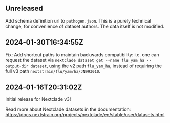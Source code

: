 ## Unreleased

Add schema definition url to `pathogen.json`. This is a purely technical change, for convenience of dataset authors. The data itself is not modified.

## 2024-01-30T16:34:55Z

Fix: Add shortcut paths to maintain backwards compatibility: i.e. one can request the dataset via `nextclade dataset get --name flu_yam_ha --output-dir dataset`, using the v2 path `flu_yam_ha`, instead of requiring the full v3 path `nextstrain/flu/yam/ha/JN993010`.

## 2024-01-16T20:31:02Z

Initial release for Nextclade v3!

Read more about Nextclade datasets in the documentation: https://docs.nextstrain.org/projects/nextclade/en/stable/user/datasets.html

